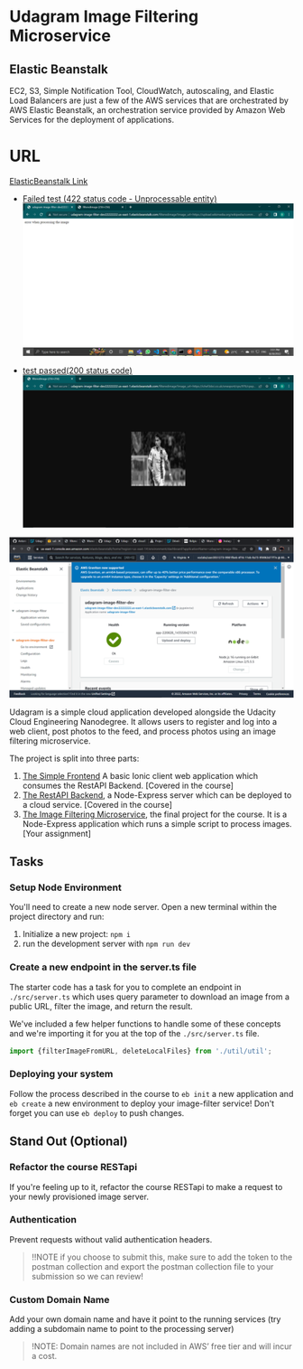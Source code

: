 # Udagram Image Filtering Microservice

## Elastic Beanstalk
EC2, S3, Simple Notification Tool, CloudWatch, autoscaling, and Elastic Load Balancers are just a few of the AWS services that are orchestrated by AWS Elastic Beanstalk, an orchestration service provided by Amazon Web Services for the deployment of applications.

# URL
[ElasticBeanstalk Link](http://udagram-image-filter-dev22222222.us-east-1.elasticbeanstalk.com/)

- [Failed test (422 status code - Unprocessable entity)](http://udagram-image-filter-dev22222222.us-east-1.elasticbeanstalk.com/filteredimage?image_url=https://upload.wikimedia.org/wikipedia/commons/b/bd/Golden_tabby_and_white_kitten_n01.jpg)
![failed deployment screenshot](https://github.com/brian-kipkoech-tanui/Udacity-project2-udagramImageFilter/blob/dev/deployment_screenshots/deployment_screenshot_0_failed.png?raw=true)

- [test passed(200 status code)](http://udagram-image-filter-dev22222222.us-east-1.elasticbeanstalk.com/filteredimage?image_url=https://ichef.bbci.co.uk/onesport/cps/976/cpsprodpb/149BD/production/_126431448_gettyimages-1393565109.jpg)
![deployment screenshot](https://github.com/brian-kipkoech-tanui/Udacity-project2-udagramImageFilter/blob/master/deployment_screenshots/deployment_screenshot1.png?raw=true)

![working elastic Beanstalk scrrenshot](https://github.com/brian-kipkoech-tanui/Udacity-project2-udagramImageFilter/blob/master/deployment_screenshots/deployment_screenshot2.png?raw=true)



Udagram is a simple cloud application developed alongside the Udacity Cloud Engineering Nanodegree. It allows users to register and log into a web client, post photos to the feed, and process photos using an image filtering microservice.

The project is split into three parts:
1. [The Simple Frontend](https://github.com/udacity/cloud-developer/tree/master/course-02/exercises/udacity-c2-frontend)
A basic Ionic client web application which consumes the RestAPI Backend. [Covered in the course]
2. [The RestAPI Backend](https://github.com/udacity/cloud-developer/tree/master/course-02/exercises/udacity-c2-restapi), a Node-Express server which can be deployed to a cloud service. [Covered in the course]
3. [The Image Filtering Microservice](https://github.com/udacity/cloud-developer/tree/master/course-02/project/image-filter-starter-code), the final project for the course. It is a Node-Express application which runs a simple script to process images. [Your assignment]

## Tasks

### Setup Node Environment

You'll need to create a new node server. Open a new terminal within the project directory and run:

1. Initialize a new project: `npm i`
2. run the development server with `npm run dev`

### Create a new endpoint in the server.ts file

The starter code has a task for you to complete an endpoint in `./src/server.ts` which uses query parameter to download an image from a public URL, filter the image, and return the result.

We've included a few helper functions to handle some of these concepts and we're importing it for you at the top of the `./src/server.ts`  file.

```typescript
import {filterImageFromURL, deleteLocalFiles} from './util/util';
```

### Deploying your system

Follow the process described in the course to `eb init` a new application and `eb create` a new environment to deploy your image-filter service! Don't forget you can use `eb deploy` to push changes.

## Stand Out (Optional)

### Refactor the course RESTapi

If you're feeling up to it, refactor the course RESTapi to make a request to your newly provisioned image server.

### Authentication

Prevent requests without valid authentication headers.
> !!NOTE if you choose to submit this, make sure to add the token to the postman collection and export the postman collection file to your submission so we can review!

### Custom Domain Name

Add your own domain name and have it point to the running services (try adding a subdomain name to point to the processing server)
> !NOTE: Domain names are not included in AWS’ free tier and will incur a cost.
